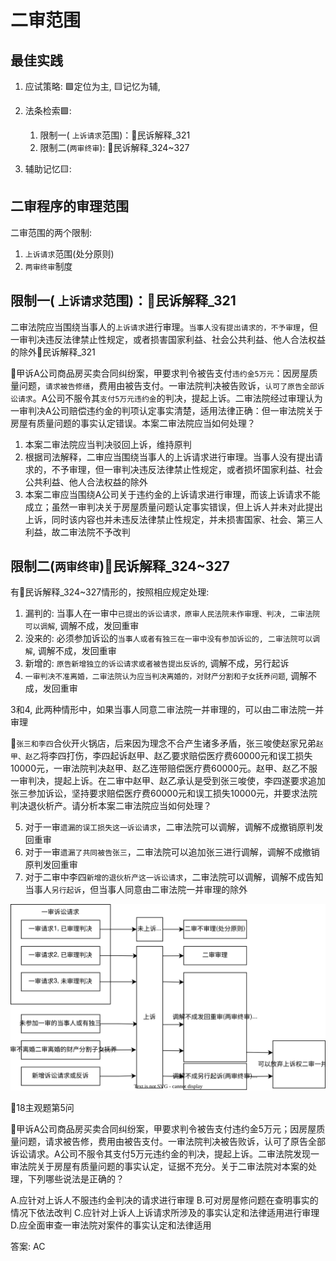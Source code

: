 # 二审范围

## 最佳实践




1. 应试策略: 🟩定位为主, 🟨记忆为辅, 
2. 法条检索🟩:
    1. 限制一( `上诉请求`范围)：🚪民诉解释_321
    2. 限制二(`两审终审`): 🚪民诉解释_324~327

3. 辅助记忆🟨:




## 二审程序的审理范围

二审范围的两个限制:
1. `上诉请求`范围(处分原则) 
2. `两审终审`制度


## 限制一( `上诉请求`范围)：🚪民诉解释_321

二审法院应当围绕当事人的`上诉请求`进行审理。`当事人没有提出请求的，不予审理`，但一审判决违反法律禁止性规定，或者损害国家利益、社会公共利益、他人合法权益的除外🚪民诉解释_321

🍐甲诉A公司商品房买卖合同纠纷案，甲要求判令被告支付`违约金5万元`：因房屋质量问题，`请求被告修缮`，费用由被告支付。一审法院判决被告败诉，`认可了原告全部诉讼请求`。A公司不服令其`支付5万元违约金`的判决，提起上诉。二审法院经过审理认为一审判决A公司赔偿违约金的判项认定事实清楚，适用法律正确：但一审法院关于房屋有质量问题的事实认定错误。本案二审法院应当如何处理？

1. 本案二审法院应当判决驳回上诉，维持原判
2. 根据司法解释，二审应当围绕当事人的上诉请求进行审理。当事人没有提出请求的，不予审理，但一审判决违反法律禁止性规定，或者损坏国家利益、社会公共利益、他人合法权益的除外
3. 本案二审应当围绕A公司关于违约金的上诉请求进行审理，而该上诉请求不能成立；虽然一审判决关于房屋质量问题认定事实错误，但上诉人并未对此提出上诉，同时该内容也并未违反法律禁止性规定，并未损害国家、社会、第三人利益，故二审法院不予改判

## 限制二(`两审终审`)🚪民诉解释_324~327

有🚪民诉解释_324~327情形的，按照相应规定处理:

1. 漏判的: 当事人在一审中`已提出的诉讼请求，原审人民法院未作审理、判决, 二审法院可以调解`, 调解不成，发回重审
2. 没来的: 必须参加诉讼的`当事人或者有独三在一审中没有参加诉讼的, 二审法院可以调解`, 调解不成，发回重审
3. 新增的: `原告新增独立的诉讼请求或者被告提出反诉的`, 调解不成，另行起诉
4. `一审判决不准离婚，二审法院认为应当判决离婚的，对财产分割和子女抚养问题`, 调解不成，发回重审

3和4, 此两种情形中，如果当事人同意二审法院一并审理的，可以由二审法院一并审理

🍐`张三和李四`合伙开火锅店，后来因为理念不合产生诸多矛盾，张三唆使赵家兄弟`赵甲、赵乙`将李四打伤，李四起诉赵甲、赵乙要求赔偿医疗费60000元和误工损失10000元，一审法院判决赵甲、赵乙连带赔偿医疗费60000元。赵甲、赵乙不服一审判决，提起上诉。在二审中赵甲、赵乙承认是受到张三唆使，李四遂要求追加张三参加诉讼，坚持要求赔偿医疗费60000元和误工损失10000元，并要求法院判决退伙析产。请分析本案二审法院应当如何处理？

5. 对于一审`遗漏的误工损失这一诉讼请求`，二审法院可以调解，调解不成撤销原判发回重审
6. 对于一审`遗漏了共同被告张三`，二审法院可以追加张三进行调解，调解不成撤销原判发回重审
7. 对于二审中李四`新增的退伙析产这一诉讼请求`，二审法院可以调解，调解不成告知当事人`另行起诉`，但当事人同意由二审法院一并审理的除外

![](./第二审程序/二审的审理范围.svg)


🍐18主观题第5问


🍐甲诉A公司商品房买卖合同纠纷案，甲要求判令被告支付违约金5万元；因房屋质量问题，请求被告修，费用由被告支付。一审法院判决被告败诉，认可了原告全部诉讼请求。A公司不服令其支付5万元违约金的判决，提起上诉。二审法院发现一审法院关于房屋有质量问题的事实认定，证据不充分。关于二审法院对本案的处理，下列哪些说法是正确的？

A.应针对上诉人不服违约金判决的请求进行审理
B.可对房屋修问题在查明事实的情况下依法改判
C.应针对上诉人上诉请求所涉及的事实认定和法律适用进行审理
D.应全面审查一审法院对案件的事实认定和法律适用

答案: AC
